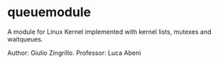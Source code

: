 # queuemodule
A module for Linux Kernel implemented with kernel lists, mutexes and waitqueues.

Author: Giulio Zingrillo. Professor: Luca Abeni
